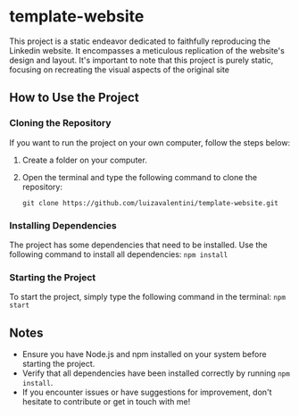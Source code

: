 # template-website 
This project is a static endeavor dedicated to faithfully reproducing the Linkedin website. It encompasses a meticulous replication of the website's design and layout. It's important to note that this project is purely static, focusing on recreating the visual aspects of the original site


## How to Use the Project

### Cloning the Repository
If you want to run the project on your own computer, follow the steps below:

1. Create a folder on your computer.
2. Open the terminal and type the following command to clone the repository:

    ```
   git clone https://github.com/luizavalentini/template-website.git
   ```

### Installing Dependencies

The project has some dependencies that need to be installed. Use the following command to install all dependencies:
    ```
   npm install
    ```

### Starting the Project

To start the project, simply type the following command in the terminal:
    ```
   npm start
    ```

## Notes
- Ensure you have Node.js and npm installed on your system before starting the project.
- Verify that all dependencies have been installed correctly by running `npm install`.
- If you encounter issues or have suggestions for improvement, don't hesitate to contribute or get in touch with me!
